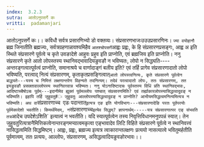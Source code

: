 ```yaml
---
index:  3.2.3
sutra:  आतोऽनुपसर्गे कः
vritti:  padamanjari
---
```


आतोऽनुपसर्गे कः।। कविधौ सर्वत्र प्रसारणिभ्यो डो वक्तव्यः। संप्रसारणभाजःउउउप्रसारणिनः। `ज्या वयोहानौ` ब्रह्म जिनातीति ब्रह्मज्यः, सर्वत्रग्रहणान्नावश्यमिहैव `आतश्चोपसर्गे`आह्वः प्रह्वः, के हि संप्रसारणप्रसङ्गः, आह्व अ इति स्थिते संप्रसारणे पूर्वत्वे च कृते उवङादेशे आहुवः प्रहुव इति प्राप्नोति, एवं ब्रह्मजिय इति प्राप्नोति। ननु संप्रसारणे कृते आतो लोपस्तस्य स्थानिवद्भावादियङुवङौ न भविष्यतः, लोपो न सिद्ध्यति----अन्तरङ्गत्वात्पूर्वत्वं प्राप्नोति, समानाश्रये च वार्णादाङ्गं बलीय इति? एवं तर्हि प्रागेव संप्रसारणादातो लोपो भविष्यति, परत्वाद् नित्यं संप्रसारणम्, कृताकृतप्रसङ्गित्वात्` आतो लोपस्त्वनित्यः, कृते संप्रसारणे पूर्वत्वेन बाद्ध्यते---यस्य च निमित्तं लक्षणान्तरेण विहन्यते तदनित्यम्। तदेवं परत्वादातो लोपः, ततः संप्रसारणम्, तत इयङुवङौ प्रसक्तावाल्लोपस्य स्थानिवत्त्वान्न भविष्यतः। ननु योऽनादिष्टादचः पूर्वस्तस्य विधिं प्रति स्थानिवद्भावः, आदिष्टाच्चैषोऽचः पूर्वम्---इदानीमेव ह्युक्तं पूर्वमल्लोपः पश्चात् संप्रसारणमिति? एवं तर्ह्याकारलोपस्यासिद्धत्वादुवङ् न भविष्यति। इहापि तर्हि जुहुवतु#ः जुहुवतुः आल्लोपस्यासिद्धत्वादुवङ् न प्राप्नोति? आभीयमसिद्धत्वमनित्यमित्यत्र न भविष्यति। अथ वा `संप्रसारणाच्च` `एडः पदान्तात्` इत्यत्र एङ इति योगविभागः---संप्रसारणादेङि परतः पूर्वपरयोः पूर्वमेकादेशो भवतीति। किमर्थमिदम्, न `संप्रसारणाच्च` इत्येव सिद्धम्? ज्ञापनार्थम्-----यत्र संप्रसारणात्पर एङ् संभवति तत्र `आदेच उपदेशेऽशिति` इत्यात्वं न भवतीति। यदि स्यात्पूर्वत्वेन तस्य निवृत्तिविधानमनुपपन्नं स्यात्। तेन जुहुवतुरित्यत्रानैमित्तिकत्वेनान्तरङ्गमप्यात्वमकृत्वा एङ्भावादेव लिटि विहिते संप्रसारणे पूर्वत्वे न स्थानिवत्त्वं नासिद्धत्वमिति सिद्धमिष्टम्। आह्वः, प्रह्वः, ब्रह्मज्य इत्यत्र त्वाकारान्तलक्षणः प्रत्ययो नासत्यात्वे भवितुमर्हतीति पूर्वमात्वम्, ततः प्रत्ययः, आल्लोपः, संप्रसारणम्, असिद्धत्वादियङुवङोरभावः।।
